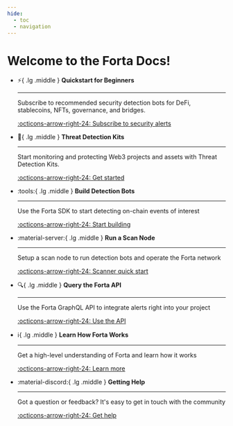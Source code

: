 ```yaml
---
hide:
  - toc
  - navigation
---
```


# Welcome to the Forta Docs!


<div class="grid cards" markdown>


-   :zap:{ .lg .middle } __Quickstart for Beginners__

    ---

    Subscribe to recommended security detection bots for DeFi, stablecoins, NFTs, governance, and bridges.

    [:octicons-arrow-right-24: Subscribe to security alerts](beginner-quick-start.md)

-   :toolbox:{ .lg .middle } __Threat Detection Kits__

    ---

    Start monitoring and protecting Web3 projects and assets with Threat Detection Kits.

    [:octicons-arrow-right-24: Get started](threat-detection-kits.md)

-   :tools:{ .lg .middle } __Build Detection Bots__

    ---

    Use the Forta SDK to start detecting on-chain events of interest

    [:octicons-arrow-right-24: Start building](getting-started.md)

-   :material-server:{ .lg .middle } __Run a Scan Node__

    ---

    Setup a scan node to run detection bots and operate the Forta network

    [:octicons-arrow-right-24: Scanner quick start](scanner-quickstart.md)

-   :mag:{ .lg .middle } __Query the Forta API__

    ---

    Use the Forta GraphQL API to integrate alerts right into your project

    [:octicons-arrow-right-24: Use the API](api.md)

-   :information_source:{ .lg .middle } __Learn How Forta Works__

    ---

    Get a high-level understanding of Forta and learn how it works

    [:octicons-arrow-right-24: Learn more](what-is-forta.md)

-   :material-discord:{ .lg .middle } __Getting Help__

    ---

    Got a question or feedback? It's easy to get in touch with the community

    [:octicons-arrow-right-24: Get help](help.md)

</div>